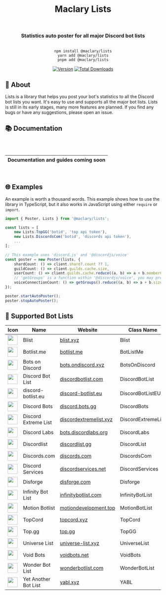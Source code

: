 <div align="center">
    <h1>Maclary Lists</h1><br/>
    <h3>Statistics auto poster for all major Discord bot lists</h3><br/>
    <code>npm install @maclary/lists</code><br/>
    <code>yarn add @maclary/lists</code/><br/>
    <code>pnpm add @maclary/lists</code><br/>
</div>

<div align="center">

[![Version](https://img.shields.io/npm/v/@maclary/lists?color=red&label=@maclary/lists)](https://github.com/apteryxxyz/maclary/main/packages/lists)
[![Total Downloads](https://img.shields.io/npm/dt/@maclary/lists)](https://npmjs.com/maclary)

</div>

## 🤔 About

Lists is a library that helps you post your bot's statistics to all the Discord bot lists you want. It's easy to use and supports all the major bot lists. Lists is still in its early stages, many more features are planned. If you find any bugs or have any suggestions, please open an issue.

## 📚 Documentation

<div align="center" style="padding-top: 2rem; padding-bottom: 1rem">

| **Documentation and guides coming soon** |
| ---------------------------------------- |

</div>

## 🌐 Examples

An example is worth a thousand words. This example shows how to use the library in TypeScript, but it also works in JavaScript using either `require` or `import`.

```ts
import { Poster, Lists } from '@maclary/lists';

const lists = [
    new Lists.TopGG('botid', 'top api token'),
    new Lists.DiscordsCom('botid', 'discords api token'),
    ...
];

// This example uses 'discord.js' and '@discordjs/voice'
const poster = new Poster(lists, {
    shardCount: () => client.shard?.count ?? 1,
    guildCount: () => client.guilds.cache.size,
    userCount: () => client.guilds.cache.reduce((a, b) => a + b.memberCount, 0),
    // 'getGroups' is a function within '@discordjs/voice', you may prefer to just return 0
    voiceConnectionCount: () => getGroups().reduce((a, b) => a + b.size, 0),
});

poster.startAutoPoster();
poster.stopAutoPoster();
```

## 🤖 Supported Bot Lists

<table>
  <thead>
    <tr>
      <th>Icon</th>
      <th>Name</th>
      <th>Website</th>
      <th>Class Name</th>
    </tr>
  </thead>
  <tbody>
    <tr>
        <td><img src="https://blist.xyz/main_site/staticfiles/main/assets/blist.png" width="32" height="32" /></td>
        <td>Blist</td>
        <td><a href="https://blist.xyz">blist.xyz</a></td>
        <td>Blist</td>
    </tr>
    <tr>
        <td><img src="https://docs.botlist.me/icon.png" width="32" height="32" /></td>
        <td>Botlist.me</td>
        <td><a href="https://botlist.me">botlist.me</a></td>
        <td>BotListMe</td>
    </tr>
    <tr>
        <td><img src="https://bots.ondiscord.xyz/favicon/android-chrome-256x256.png" width="32" height="32" /></td>
        <td>Bots on Discord</td>
        <td><a href="https://bots.ondiscord.xyz">bots.ondiscord.xyz</a></td>
        <td>BotsOnDiscord</td>
    </tr>
    <tr>
        <td><img src="https://discordbotlist.com/android-icon-192x192.png" width="32" height="32" /></td>
        <td>Discord Bot List</td>
        <td><a href="https://discordbotlist.com">discordbotlist.com</a></td>
        <td>DiscordBotList</td>
    </tr>
    <tr>
        <td><img src="https://cdn.discord-botlist.eu/pictures/logo.png" width="32" height="32" /></td>
        <td>discord-botlist.eu</td>
        <td><a href="https://discord-botlist.eu">discord-botlist.eu</a></td>
        <td>DiscordBotListEU</td>
    </tr>
    <tr>
        <td><img src="https://pbs.twimg.com/profile_images/1071582837030060032/kKV-I01n_400x400.jpg" width="32" height="32" /></td>
        <td>Discord Bots</td>
        <td><a href="https://discord.bots.gg">discord.bots.gg</a></td>
        <td>DiscordBots</td>
    </tr>
    <tr>
        <td><img src="https://get.snaz.in/4KjWg91.png" width="32" height="32" /></td>
        <td>Discord Extreme List</td>
        <td><a href="https://discordextremelist.xyz">discordextremelist.xyz</a></td>
        <td>DiscordExtremeList</td>
    </tr>
    <tr>
        <td><img src="https://avatars2.githubusercontent.com/u/54491479?v=4" width="32" height="32" /></td>
        <td>Discord Labs</td>
        <td><a href="https://bots.discordlabs.org">bots.discordlabs.org</a></td>
        <td>DiscordLabs</td>
    </tr>
    <tr>
        <td><img src="https://avatars.githubusercontent.com/u/68995595" width="32" height="32" /></td>
        <td>Discordlist</td>
        <td><a href="https://discordlist.gg">discordlist.gg</a></td>
        <td>DiscordList</td>
    </tr>
    <tr>
        <td><img src="https://discords.com/bots/img/manifest/icon-512x512.png" width="32" height="32" /></td>
        <td>Discords.com</td>
        <td><a href="https://discords.com/bots">discords.com</a></td>
        <td>DiscordsCom</td>
    </tr>
    <tr>
        <td><img src="https://discordservices.net/icon.png" width="32" height="32" /></td>
        <td>Discord Services</td>
        <td><a href="https://discordservices.net">discordservices.net</a></td>
        <td>DiscordServices</td>
    </tr>
    <tr>
        <td><img src="https://disforge.com/assets/img/ui/categories/all-bots.png" width="32" height="32" /></td>
        <td>Disforge</td>
        <td><a href="https://disforge.com/bots">disforge.com</a></td>
        <td>Disforge</td>
    </tr>
    <tr>
        <td><img src="https://i.imgur.com/x0LCfAh.png" width="32" height="32" /></td>
        <td>Infinity Bot List</td>
        <td><a href="https://infinitybotlist.com">infinitybotlist.com</a></td>
        <td>InfinityBotList</td>
    </tr>
    <tr>
        <td><img src="https://i.imgur.com/16NcFql.png" width="32" height="32" /></td>
        <td>Motion Botlist</td>
        <td><a href="https://www.motiondevelopment.top/bot">motiondevelopment.top</a></td>
        <td>MotionBotList</td>
    </tr>
    <tr>
        <td><img src="https://topcord.xyz/icons/TopCord.png" width="32" height="32" /></td>
        <td>TopCord</td>
        <td><a href="https://topcord.xyz">topcord.xyz</a></td>
        <td>TopCord</td>
    </tr>
    <tr>
        <td><img src="https://top.gg/favicon.ico" width="32" height="32" /></td>
        <td>Top.gg</td>
        <td><a href="https://top.gg">top.gg</a></td>
        <td>TopGG</td>
    </tr>
    <tr>
        <td><img src="https://i.imgur.com/VOVfYV7.png" width="32" height="32" /></td>
        <td>Universe List</td>
        <td><a href="https://universe-list.xyz">universe-list.xyz</a></td>
        <td>UniverseList</td>
    </tr>
    <tr>
        <td><img src="https://files.gitbook.com/v0/b/gitbook-legacy-files/o/spaces%2F-MFw3t62urLlBeats8UJ%2Favatar-1598748054479.png?alt=media" width="32" height="32" /></td>
        <td>Void Bots</td>
        <td><a href="https://voidbots.net">voidbots.net</a></td>
        <td>VoidBots</td>
    </tr>
    <tr>
        <td><img src="https://get.snaz.in/8Jk3EJg.png" width="32" height="32" /></td>
        <td>Wonder Bot List</td>
        <td><a href="https://wonderbotlist.com/en">wonderbotlist.com</a></td>
        <td>WonderBotList</td>
    </tr>
    <tr>
        <td><img src="https://i.imgur.com/OFiMern.png" width="32" height="32" /></td>
        <td>Yet Another Bot List</td>
        <td><a href="https://yabl.xyz">yabl.xyz</a></td>
        <td>YABL</td>
    </tr>
  </tbody>
</table>
